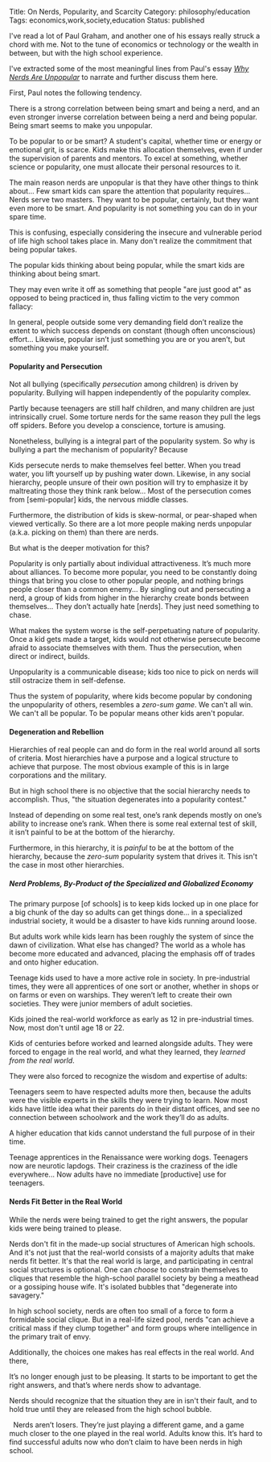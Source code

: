 Title: On Nerds, Popularity, and Scarcity
Category: philosophy/education
Tags: economics,work,society,education
Status: published

I've read a lot of Paul Graham, and another one of his essays really struck a chord with me. Not to the tune of economics or technology or the wealth in between, but with the high school experience. 

I've extracted some of the most meaningful lines from Paul's essay _[Why Nerds Are Unpopular](http://www.paulgraham.com/nerds.html)_ to narrate and further discuss them here. 

First, Paul notes the following tendency.

<div class="quote">
        There is a strong correlation between being smart and being a nerd, and an even stronger inverse correlation between being a nerd and being popular. Being smart seems to make you unpopular.
</div>

To be popular to or be smart? A student's capital, whether time or energy or emotional grit, is scarce. Kids make this allocation themselves, even if under the supervision of parents and mentors. To excel at something, whether science or popularity, one must allocate their personal resources to it. 

<div class="quote">
        The main reason nerds are unpopular is that they have other things to think about... Few smart kids can spare the attention that popularity requires... Nerds serve two masters. They want to be popular, certainly, but they want even more to be smart. And popularity is not something you can do in your spare time.
</div>

This is confusing, especially considering the insecure and vulnerable period of life high school takes place in.  Many don't realize the commitment that being popular takes. 

The popular kids thinking about being popular, while the smart kids are thinking about being smart.

They may even write it off as something that people "are just good at" as opposed to being practiced in, thus falling victim to the very common fallacy:

<div class="quote">
        In general, people outside some very demanding field don’t realize the extent to which success depends on constant (though often unconscious) effort... Likewise, popular isn’t just something you are or you aren’t, but something you make yourself.
</div>

#### Popularity and Persecution

Not all bullying (specifically _persecution_ among children) is driven by popularity. Bullying will happen independently of the popularity complex.

<div class="quote">
        Partly because teenagers are still half children, and many children are just intrinsically cruel. Some torture nerds for the same reason they pull the legs off spiders. Before you develop a conscience, torture is amusing.
</div>

Nonetheless, bullying is a integral part of the popularity system. So why is bullying a part the mechanism of popularity? Because

<div class="quote">
        Kids persecute nerds to make themselves feel better. When you tread water, you lift yourself up by pushing water down. Likewise, in any social hierarchy, people unsure of their own position will try to emphasize it by maltreating those they think rank below... Most of the persecution comes from [semi-popular] kids, the nervous middle classes.
</div>

Furthermore, the distribution of kids is skew-normal, or pear-shaped when viewed vertically. So there are a lot more people making nerds unpopular (a.k.a. picking on them) than there are nerds.

But what is the deeper motivation for this?

<div class="quote">
        Popularity is only partially about individual attractiveness. It’s much more about alliances. To become more popular, you need to be constantly doing things that bring you close to other popular people, and nothing brings people closer than a common enemy... By singling out and persecuting a nerd, a group of kids from higher in the hierarchy create bonds between themselves... They don’t actually hate [nerds]. They just need something to chase.
</div>

What makes the system worse is the self-perpetuating nature of popularity. Once a kid gets made a target, kids would not otherwise persecute become afraid to associate themselves with them. Thus the persecution, when direct or indirect, builds.

<div class="quote">
        Unpopularity is a communicable disease; kids too nice to pick on nerds will still ostracize them in self-defense.
</div>

Thus the system of popularity, where kids become popular by condoning the unpopularity of others, resembles a _zero-sum game_. We can't all win. We can't all be popular. To be popular means other kids aren't popular.

#### Degeneration and Rebellion

Hierarchies of real people can and do form in the real world around all sorts of criteria. Most hierarchies have a purpose and a logical structure to achieve that purpose. The most obvious example of this is in large corporations and the military.

But in high school there is no objective that the social hierarchy needs to accomplish. Thus, "the situation degenerates into a popularity contest."

<div class="quote">
        Instead of depending on some real test, one’s rank depends mostly on one’s ability to increase one’s rank. When there is some real external test of skill, it isn’t painful to be at the bottom of the hierarchy.
</div>

Furthermore, in this hierarchy, it is _painful_ to be at the bottom of the hierarchy, because the _zero-sum_ popularity system that drives it. This isn't the case in most other hierarchies.

##### Nerd Problems, By-Product of the Specialized and Globalized Economy

<div class="quote">
        The primary purpose [of schools] is to keep kids locked up in one place for a big chunk of the day so adults can get things done... in a specialized industrial society, it would be a disaster to have kids running around loose.
</div>

But adults work while kids learn has been roughly the system of since the dawn of civilization. What else has changed? The world as a whole has become more educated and advanced, placing the emphasis off of trades and onto higher education.

<div class="quote">
        Teenage kids used to have a more active role in society. In pre-industrial times, they were all apprentices of one sort or another, whether in shops or on farms or even on warships. They weren’t left to create their own societies. They were junior members of adult societies.
</div>

Kids joined the real-world workforce as early as 12 in pre-industrial times. Now, most don't until age 18 or 22.

Kids of centuries before worked and learned alongside adults. They were forced to engage in the real world, and what they learned, they _learned from the real world_.

They were also forced to recognize the wisdom and expertise of adults:

<div class="quote">
        Teenagers seem to have respected adults more then, because the adults were the visible experts in the skills they were trying to learn. Now most kids have little idea what their parents do in their distant offices, and see no connection between schoolwork and the work they’ll do as adults.
</div>

A higher education that kids cannot understand the full purpose of in their time.

<div class="quote">
        Teenage apprentices in the Renaissance were working dogs. Teenagers now are neurotic lapdogs. Their craziness is the craziness of the idle everywhere... Now adults have no immediate [productive] use for teenagers.
</div>

#### Nerds Fit Better in the Real World

<div class="quote">
        While the nerds were being trained to get the right answers, the popular kids were being trained to please.
</div>

Nerds don't fit in the made-up social structures of American high schools. And it's not just that the real-world consists of a majority adults that make nerds fit better. It's that the real world is large, and participating in central social structures is optional. One can _choose_ to constrain themselves to cliques that resemble the high-school parallel society by being a meathead or a gossiping house wife. It's isolated bubbles that "degenerate into savagery."

In high school society, nerds are often too small of a force to form a formidable social clique. But in a real-life sized pool, nerds "can achieve a critical mass if they clump together" and form groups where intelligence in the primary trait of envy.

Additionally, the choices one makes has real effects in the real world. And there,

<div class="quote">
        It’s no longer enough just to be pleasing. It starts to be important to get the right answers, and that’s where nerds show to advantage.
</div>

Nerds should recognize that the situation they are in isn't their fault, and to hold true until they are released from the high school bubble.

<div class="quote">
&nbsp;
        Nerds aren’t losers. They’re just playing a different game, and a game much closer to the one played in the real world. Adults know this. It’s hard to find successful adults now who don’t claim to have been nerds in high school.
</div>

